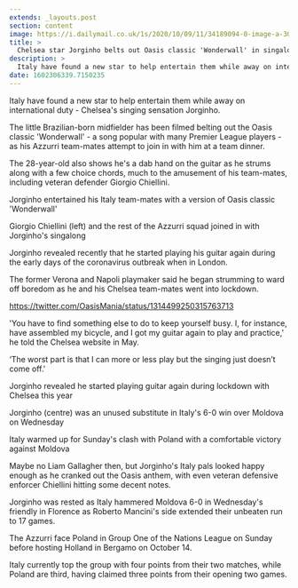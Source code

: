 ```yaml
--- 
extends: _layouts.post 
section: content 
image: https://i.dailymail.co.uk/1s/2020/10/09/11/34189094-0-image-a-30_1602241039797.jpg 
title: > 
  Chelsea star Jorginho belts out Oasis classic 'Wonderwall' in singalong with Italy team-mates 
description: > 
  Italy have found a new star to help entertain them while away on international duty - Chelsea's singing sensation Jorginho.The little Brazilian-born midfielder has been filmed belting out the Oasis classic 'Wonderwall' - a song popular with many Premier League players - as his Azzurri team-mates attempt to join in with him at a team dinner.The former Verona and Napoli playmaker said he began strumming to ward off boredom as he and his Chelsea team-mates went into lockdown.Jorginho was rested as Italy hammered Moldova 6-0 in Wednesday's friendly in Florence as Roberto Mancini's side extended their unbeaten run to 17 games.The Azzurri face Poland in Group One of the Nations League on Sunday before hosting Holland in Bergamo on October 14. 
date: 1602306339.7150235 
--- 
```

Italy have found a new star to help entertain them while away on international duty - Chelsea's singing sensation Jorginho.

The little Brazilian-born midfielder has been filmed belting out the Oasis classic 'Wonderwall' - a song popular with many Premier League players - as his Azzurri team-mates attempt to join in with him at a team dinner.

The 28-year-old also shows he's a dab hand on the guitar as he strums along with a few choice chords, much to the amusement of his team-mates, including veteran defender Giorgio Chiellini.

Jorginho entertained his Italy team-mates with a version of Oasis classic 'Wonderwall'

Giorgio Chiellini (left) and the rest of the Azzurri squad joined in with Jorginho's singalong

Jorginho revealed recently that he started playing his guitar again during the early days of the coronavirus outbreak when in London.

The former Verona and Napoli playmaker said he began strumming to ward off boredom as he and his Chelsea team-mates went into lockdown.

https://twitter.com/OasisMania/status/1314499250315763713

'You have to find something else to do to keep yourself busy. I, for instance, have assembled my bicycle, and I got my guitar again to play and practice,' he told the Chelsea website in May.

‘The worst part is that I can more or less play but the singing just doesn’t come off.'

Jorginho revealed he started playing guitar again during lockdown with Chelsea this year

Jorginho (centre) was an unused substitute in Italy's 6-0 win over Moldova on Wednesday

Italy warmed up for Sunday's clash with Poland with a comfortable victory against Moldova

Maybe no Liam Gallagher then, but Jorginho's Italy pals looked happy enough as he cranked out the Oasis anthem, with even veteran defensive enforcer Chiellini hitting some decent notes.

Jorginho was rested as Italy hammered Moldova 6-0 in Wednesday's friendly in Florence as Roberto Mancini's side extended their unbeaten run to 17 games.

The Azzurri face Poland in Group One of the Nations League on Sunday before hosting Holland in Bergamo on October 14.

Italy currently top the group with four points from their two matches, while Poland are third, having claimed three points from their opening two games.